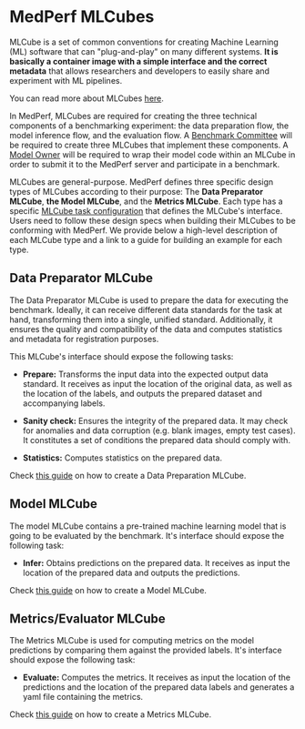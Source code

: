# MedPerf MLCubes

MLCube is a set of common conventions for creating Machine Learning (ML) software that can "plug-and-play" on many different systems. **It is basically a container image with a simple interface and the correct metadata** that allows researchers and developers to easily share and experiment with ML pipelines.

You can read more about MLCubes [here](https://mlcommons.org/en/mlcube/).

In MedPerf, MLCubes are required for creating the three technical components of a benchmarking experiment: the data preparation flow, the model inference flow, and the evaluation flow. A [Benchmark Committee](../roles.md#benchmark-committee) will be required to create three MLCubes that implement these components. A [Model Owner](../roles.md#model-owners) will be required to wrap their model code within an MLCube in order to submit it to the MedPerf server and participate in a benchmark.

MLCubes are general-purpose. MedPerf defines three specific design types of MLCubes according to their purpose: The **Data Preparator MLCube**, **the Model MLCube**, and the **Metrics MLCube**. Each type has a specific [MLCube task configuration](https://mlcommons.github.io/mlcube/getting-started/concepts/#task) that defines the MLCube's interface. Users need to follow these design specs when building their MLCubes to be conforming with MedPerf. We provide below a high-level description of each MLCube type and a link to a guide for building an example for each type.

## Data Preparator MLCube

The Data Preparator MLCube is used to prepare the data for executing the benchmark. Ideally, it can receive different data standards for the task at hand, transforming them into a single, unified standard. Additionally, it ensures the quality and compatibility of the data and computes statistics and metadata for registration purposes.

This MLCube's interface should expose the following tasks:

- **Prepare:** Transforms the input data into the expected output data standard. It receives as input the location of the original data, as well as the location of the labels, and outputs the prepared dataset and accompanying labels.

- **Sanity check:** Ensures the integrity of the prepared data. It may check for anomalies and data corruption (e.g. blank images, empty test cases). It constitutes a set of conditions the prepared data should comply with.

- **Statistics:** Computes statistics on the prepared data.

Check [this guide](mlcube_data.md) on how to create a Data Preparation MLCube.

## Model MLCube

The model MLCube contains a pre-trained machine learning model that is going to be evaluated by the benchmark. It's interface should expose the following task:

- **Infer:** Obtains predictions on the prepared data. It receives as input the location of the prepared data and outputs the predictions.

Check [this guide](mlcube_models.md) on how to create a Model MLCube.

## Metrics/Evaluator MLCube

The Metrics MLCube is used for computing metrics on the model predictions by comparing them against the provided labels. It's interface should expose the following task:

- **Evaluate:** Computes the metrics. It receives as input the location of the predictions and the location of the prepared data labels and generates a yaml file containing the metrics.

Check [this guide](mlcube_metrics.md) on how to create a Metrics MLCube.
